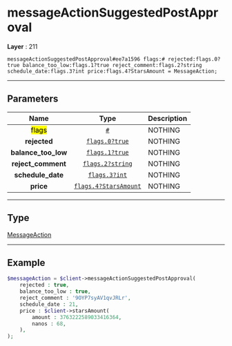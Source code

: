 # messageActionSuggestedPostApproval

**Layer** : 211

```tl
messageActionSuggestedPostApproval#ee7a1596 flags:# rejected:flags.0?true balance_too_low:flags.1?true reject_comment:flags.2?string schedule_date:flags.3?int price:flags.4?StarsAmount = MessageAction;
```

---

## Parameters

| Name | Type | Description |
| :---: | :---: | :--- |
| <mark>flags</mark> | [`#`](type/#) | NOTHING |
| **rejected** | [`flags.0?true`](type/true) | NOTHING |
| **balance_too_low** | [`flags.1?true`](type/true) | NOTHING |
| **reject_comment** | [`flags.2?string`](type/string) | NOTHING |
| **schedule_date** | [`flags.3?int`](type/int) | NOTHING |
| **price** | [`flags.4?StarsAmount`](type/StarsAmount) | NOTHING |

---

## Type

[MessageAction](type/MessageAction)

---

## Example

```php
$messageAction = $client->messageActionSuggestedPostApproval(
	rejected : true,
	balance_too_low : true,
	reject_comment : '9OYP7syAV1qvJRLr',
	schedule_date : 21,
	price : $client->starsAmount(
		amount : 3763222589033416364,
		nanos : 68,
	),
);
```